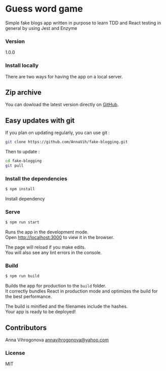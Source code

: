 # Guess word game

Simple fake blogs app written in purpose to learn TDD and React testing in general by using Jest and Enzyme

### Version
1.0.0

### Install locally

There are two ways for having the app on a local server.

## Zip archive

You can dowload the latest version directly on [GitHub](https://github.com/AnnaVih/fake-blogging/archive/master.zip).

## Easy updates with git

If you plan on updating regularly, you can use git :
```bash
git clone https://github.com/AnnaVih/fake-blogging.git
```
Then to update :
```bash
cd fake-blogging
git pull
```

### Install the dependencies

```sh
$ npm install
```
Install dependency

### Serve

```sh
$ npm run start
```
Runs the app in the development mode.<br>
Open [http://localhost:3000](http://localhost:3000) to view it in the browser.

The page will reload if you make edits.<br>
You will also see any lint errors in the console.


### Build

```sh
$ npm run build
```
Builds the app for production to the `build` folder.<br>
It correctly bundles React in production mode and optimizes the build for the best performance.

The build is minified and the filenames include the hashes.<br>
Your app is ready to be deployed!

## Contributors

Anna Vihrogonova annavihrogonova@yahoo.com

### License

MIT